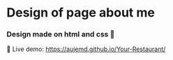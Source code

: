 # Design of page about me
### Design made on html and css :art:
:mag_right: Live demo: https://aujemd.github.io/Your-Restaurant/
